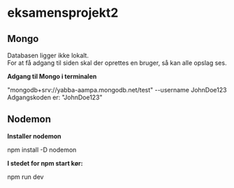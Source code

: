 # eksamensprojekt2

<h2>Mongo</h2>
<p>Databasen ligger ikke lokalt. <br> For at få adgang til siden skal der oprettes en bruger, så kan alle opslag ses. </p>

<p><b>Adgang til Mongo i terminalen</b></p>
<p>"mongodb+srv://yabba-aampa.mongodb.net/test" --username JohnDoe123 <br>
Adgangskoden er: "JohnDoe123" </p>

<h2>Nodemon</h2>
<p><b>Installer nodemon</b></p>
  <p>npm install -D nodemon</p>
  
<p><b>I stedet for npm start kør:</b></p>
  <p>npm run dev</p>
